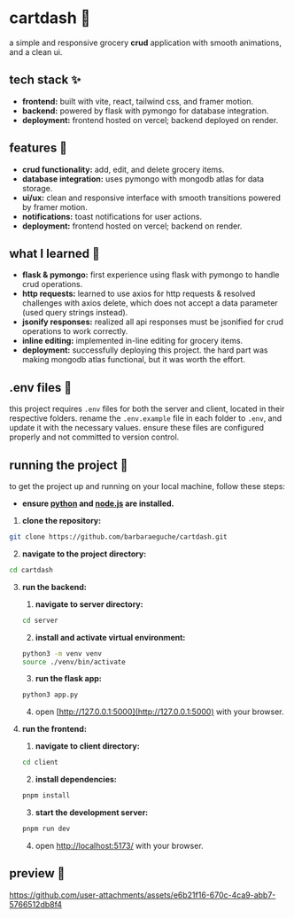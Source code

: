 # cartdash 🧺
a simple and responsive grocery **crud** application with smooth animations, and a clean ui.

## tech stack ✨
- **frontend:** built with vite, react, tailwind css, and framer motion.  
- **backend:** powered by flask with pymongo for database integration.  
- **deployment:** frontend hosted on vercel; backend deployed on render.  

## features 👾
- **crud functionality:** add, edit, and delete grocery items. 
- **database integration:** uses pymongo with mongodb atlas for data storage. 
- **ui/ux:** clean and responsive interface with smooth transitions powered by framer motion. 
- **notifications:** toast notifications for user actions.
- **deployment:** frontend hosted on vercel; backend on render.

## what I learned 💭
- **flask & pymongo:** first experience using flask with pymongo to handle crud operations.
- **http requests:** learned to use axios for http requests & resolved challenges with axios delete, which does not accept a data parameter (used query strings instead).
- **jsonify responses:** realized all api responses must be jsonified for crud operations to work correctly.
- **inline editing:** implemented in-line editing for grocery items.
- **deployment:** successfully deploying this project. the hard part was making mongodb atlas functional, but it was worth the effort.

## .env files 📄
this project requires `.env` files for both the server and client, located in their respective folders. rename the `.env.example` file in each folder to `.env`, and update it with the necessary values. ensure these files are configured properly and not committed to version control.

## running the project 🏁
to get the project up and running on your local machine, follow these steps:

- **ensure [python](https://www.python.org/downloads/) and [node.js](https://nodejs.org/en) are installed.**
1. **clone the repository:**
```bash
git clone https://github.com/barbaraeguche/cartdash.git
```

2. **navigate to the project directory:**
```bash
cd cartdash
```

3. **run the backend:**
   1. **navigate to server directory:**
   ```bash
   cd server
   ```
   2. **install and activate virtual environment:**
   ```bash
   python3 -m venv venv
   source ./venv/bin/activate
   ```
   3. **run the flask app:**
   ```bash
   python3 app.py
   ```
   4. open [http://127.0.0.1:5000](http://127.0.0.1:5000) with your browser.

4. **run the frontend:**
   1. **navigate to client directory:**
   ```bash
   cd client
   ```
   2. **install dependencies:**
   ```bash
   pnpm install
   ```
   3. **start the development server:**
   ```bash
   pnpm run dev
   ```
   4. open [http://localhost:5173/](http://localhost:5173/) with your browser.

## preview 📸
https://github.com/user-attachments/assets/e6b21f16-670c-4ca9-abb7-5766512db8f4
